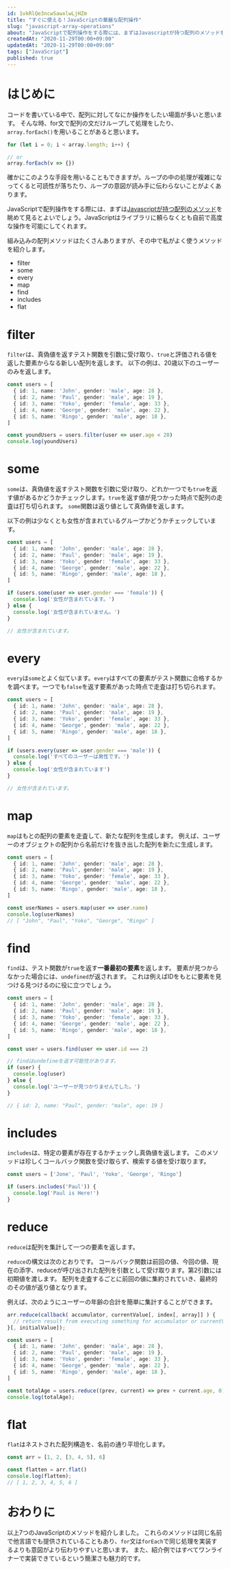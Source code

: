 ```yaml
---
id: 1vkRlQe3ncwSawxlwLjHZm
title: "すぐに使える！JavaScriptの華麗な配列操作"
slug: "javascript-array-operations"
about: "JavaScriptで配列操作をする際には、まずはJavascriptが持つ配列のメソッドを眺めて見るとよいでしょう。JavaScriptはライブラリに頼らなくとも自前で高度な操作を可能にしてくれます。  組み込みの配列メソッドはたくさんありますが、その中で私がよく使うメソッドを紹介します。"
createdAt: "2020-11-29T00:00+09:00"
updatedAt: "2020-11-29T00:00+09:00"
tags: ["JavaScript"]
published: true
---
```

# はじめに

コードを書いている中で、配列に対してなにか操作をしたい場面が多いと思います。
そんな時、for文で配列の文だけループして処理をしたり、`array.forEach()`を用いることがあると思います。

```ts
for (let i = 0; i < array.length; i++) {

// or 
array.forEach(v => {})
```

確かにこのような手段を用いることもできますが。ループの中の処理が複雑になってくると可読性が落ちたり、ループの意図が読み手に伝わらないことがよくあります。

JavaScriptで配列操作をする際には、まずは[Javascriptが持つ配列のメソッド](https://developer.mozilla.org/ja/docs/Web/JavaScript/Reference/Global_Objects/Array)を眺めて見るとよいでしょう。JavaScriptはライブラリに頼らなくとも自前で高度な操作を可能にしてくれます。

組み込みの配列メソッドはたくさんありますが、その中で私がよく使うメソッドを紹介します。

- filter
- some
- every
- map
- find
- includes
- flat

# filter

`filter`は、真偽値を返すテスト関数を引数に受け取り、`true`と評価される値を返した要素からなる新しい配列を返します。
以下の例は、20歳以下のユーザーのみを返します。

```typescript
const users = [
  { id: 1, name: 'John', gender: 'male', age: 28 },
  { id: 2, name: 'Paul', gender: 'male', age: 19 },
  { id: 3, name: 'Yoko', gender: 'female', age: 33 },
  { id: 4, name: 'George', gender: 'male', age: 22 },
  { id: 5, name: 'Ringo', gender: 'male', age: 18 },
]

const youndUsers = users.filter(user => user.age < 20)
console.log(youndUsers)

```

# some

`some`は、真偽値を返すテスト関数を引数に受け取り、どれか一つでも`true`を返す値があるかどうかチェックします。`true`を返す値が見つかった時点で配列の走査は打ち切られます。
`some`関数は返り値として真偽値を返します。

以下の例は少なくとも女性が含まれているグループかどうかチェックしています。

```typescript
const users = [
  { id: 1, name: 'John', gender: 'male', age: 28 },
  { id: 2, name: 'Paul', gender: 'male', age: 19 },
  { id: 3, name: 'Yoko', gender: 'female', age: 33 },
  { id: 4, name: 'George', gender: 'male', age: 22 },
  { id: 5, name: 'Ringo', gender: 'male', age: 18 },
]

if (users.some(user => user.gender === 'female')) {
  console.log('女性が含まれています。')
} else {
  console.log('女性が含まれていません。')
}

// 女性が含まれています。
```

# every

`every`は`some`とよく似ています。`every`はすべての要素がテスト関数に合格するかを調べます。一つでも`false`を返す要素があった時点で走査は打ち切られます。

```typescript
const users = [
  { id: 1, name: 'John', gender: 'male', age: 28 },
  { id: 2, name: 'Paul', gender: 'male', age: 19 },
  { id: 3, name: 'Yoko', gender: 'female', age: 33 },
  { id: 4, name: 'George', gender: 'male', age: 22 },
  { id: 5, name: 'Ringo', gender: 'male', age: 18 },
]

if (users.every(user => user.gender === 'male')) {
  console.log('すべてのユーザーは男性です。')
} else {
  console.log('女性が含まれています')
}

// 女性が含まれています。
```

# map

`map`はもとの配列の要素を走査して、新たな配列を生成します。
例えば、ユーザーのオブジェクトの配列から名前だけを抜き出した配列を新たに生成します。

```typescript
const users = [
  { id: 1, name: 'John', gender: 'male', age: 28 },
  { id: 2, name: 'Paul', gender: 'male', age: 19 },
  { id: 3, name: 'Yoko', gender: 'female', age: 33 },
  { id: 4, name: 'George', gender: 'male', age: 22 },
  { id: 5, name: 'Ringo', gender: 'male', age: 18 },
]

const userNames = users.map(user => user.name)
console.log(userNames)
// [ "John", "Paul", "Yoko", "George", "Ringo" ]
```

# find

`find`は、テスト関数が`true`を返す**一番最初の要素**を返します。
要素が見つからなかった場合には、`undefined`が返されます。
これは例えばIDをもとに要素を見つける見つけるのに役に立つでしょう。

```typescript
const users = [
  { id: 1, name: 'John', gender: 'male', age: 28 },
  { id: 2, name: 'Paul', gender: 'male', age: 19 },
  { id: 3, name: 'Yoko', gender: 'female', age: 33 },
  { id: 4, name: 'George', gender: 'male', age: 22 },
  { id: 5, name: 'Ringo', gender: 'male', age: 18 },
]

const user = users.find(user => user.id === 2)

// findはundefineを返す可能性があります。
if (user) {
  console.log(user)
} else {
  console.log('ユーザーが見つかりませんでした。')
}

// { id: 2, name: "Paul", gender: "male", age: 19 }
```

# includes

`includes`は、特定の要素が存在するかチェックし真偽値を返します。
このメソッドは珍しくコールバック関数を受け取らず、検索する値を受け取ります。

```typescript
const users = ['Jone', 'Paul', 'Yoko', 'George', 'Ringo']

if (users.includes('Paul')) {
  console.log('Paul is Here!')
}
```

# reduce

`reduce`は配列を集計して一つの要素を返します。

`reduce`の構文は次のとおりです。
コールバック関数は前回の値、今回の値、現在の添字、reduceが呼び出された配列を引数として受け取ります。第2引数には初期値を渡します。
配列を走査するごとに前回の値に集約されていき、最終的のその値が返り値となります。

例えば、次のようにユーザーの年齢の合計を簡単に集計することができます。
```js
arr.reduce(callback( accumulator, currentValue[, index[, array]] ) {
  // return result from executing something for accumulator or currentValue
}[, initialValue]);
```

```typescript
const users = [
  { id: 1, name: 'John', gender: 'male', age: 28 },
  { id: 2, name: 'Paul', gender: 'male', age: 19 },
  { id: 3, name: 'Yoko', gender: 'female', age: 33 },
  { id: 4, name: 'George', gender: 'male', age: 22 },
  { id: 5, name: 'Ringo', gender: 'male', age: 18 },
]

const totalAge = users.reduce((prev, current) => prev + current.age, 0)
console.log(totalAge);
```

# flat

`flat`はネストされた配列構造を、名前の通り平坦化します。

```typescript
const arr = [1, 2, [3, 4, 5], 6]

const flatten = arr.flat()
console.log(flatten);
// [ 1, 2, 3, 4, 5, 6 ]
```

# おわりに

以上7つのJavaScriptのメソッドを紹介しました。
これらのメソッドは同じ名前で他言語でも提供されていることもあり、`for`文は`forEach`で同じ処理を実装するよりも意図がより伝わりやすいと思います。
また、紹介例ではすべてワンライナーで実装できているという簡潔さも魅力的です。

